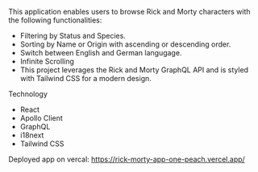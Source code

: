 This application enables users to browse Rick and Morty characters with the following functionalities:

- Filtering by Status  and Species.
- Sorting by Name or Origin  with ascending or descending order.
- Switch between English and German langugage.
- Infinite Scrolling
- This project leverages the Rick and Morty GraphQL API and is styled with Tailwind CSS for a modern design.

Technology
- React
- Apollo Client
- GraphQL
- i18next
- Tailwind CSS

Deployed app on vercal: https://rick-morty-app-one-peach.vercel.app/